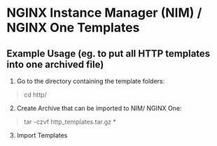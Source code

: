 # NGINX Instance Manager (NIM) / NGINX One Templates

## Example Usage (eg. to put all HTTP templates into one archived file)

1. Go to the  directory containing the template folders:

> cd http/

2. Create Archive that can be imported to NIM/ NGINX One:

> tar -czvf http_templates.tar.gz *

3. Import Templates
